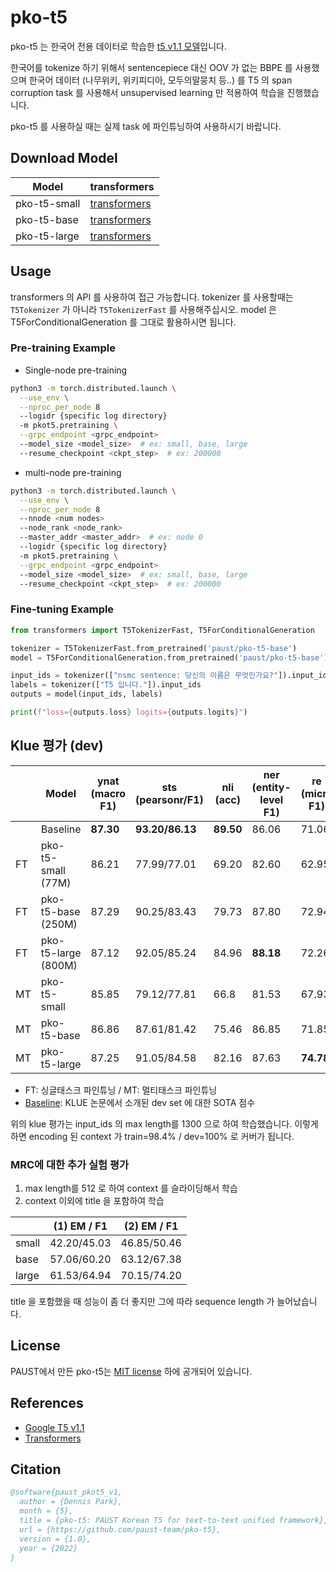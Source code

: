 # pko-t5

pko-t5 는 한국어 전용 데이터로 학습한 [t5 v1.1 모델](https://github.com/google-research/text-to-text-transfer-transformer/blob/84f8bcc14b5f2c03de51bd3587609ba8f6bbd1cd/released_checkpoints.md)입니다.

한국어를 tokenize 하기 위해서 sentencepiece 대신 OOV 가 없는 BBPE 를 사용했으며 한국어 데이터 (나무위키, 위키피디아, 모두의말뭉치 등..) 를 T5 의 span corruption task 를 사용해서 unsupervised learning 만 적용하여 학습을 진행했습니다.

pko-t5 를 사용하실 때는 실제 task 에 파인튜닝하여 사용하시기 바랍니다.

## Download Model
|Model| transformers                                              |
|---|-----------------------------------------------------------|
|pko-t5-small| [transformers](https://huggingface.co/paust/pko-t5-small) |
|pko-t5-base| [transformers](https://huggingface.co/paust/pko-t5-base)         |
|pko-t5-large| [transformers](https://huggingface.co/paust/pko-t5-large)        |

## Usage
transformers 의 API 를 사용하여 접근 가능합니다. tokenizer 를 사용할때는 `T5Tokenizer` 가 아니라 `T5TokenizerFast` 를 사용해주십시오. model 은 T5ForConditionalGeneration 를 그대로 활용하시면 됩니다.

### Pre-training Example
- Single-node pre-training
```bash
python3 -m torch.distributed.launch \
  --use_env \
  --nproc_per_node 8
  --logidr {specific log directory}
  -m pkot5.pretraining \
  --grpc_endpoint <grpc_endpoint>
  --model_size <model_size>  # ex: small, base, large
  --resume_checkpoint <ckpt_step>  # ex: 200000
```

- multi-node pre-training
```bash
python3 -m torch.distributed.launch \
  --use_env \
  --nproc_per_node 8
  --nnode <num nodes>
  --node_rank <node_rank>
  --master_addr <master_addr>  # ex: node 0
  --logidr {specific log directory}
  -m pkot5.pretraining \
  --grpc_endpoint <grpc_endpoint>
  --model_size <model_size>  # ex: small, base, large
  --resume_checkpoint <ckpt_step>  # ex: 200000
```

### Fine-tuning Example
```python
from transformers import T5TokenizerFast, T5ForConditionalGeneration

tokenizer = T5TokenizerFast.from_pretrained('paust/pko-t5-base')
model = T5ForConditionalGeneration.from_pretrained('paust/pko-t5-base')

input_ids = tokenizer(["nsmc sentence: 당신의 이름은 무엇인가요?"]).input_ids
labels = tokenizer(["T5 입니다."]).input_ids
outputs = model(input_ids, labels)

print(f"loss={outputs.loss} logits={outputs.logits}")
```
    

## Klue 평가 (dev)

|  | Model | ynat (macro F1) | sts (pearsonr/F1) | nli (acc) | ner (entity-level F1) | re (micro F1) | dp (LAS) | mrc (EM/F1) |
| --- | --- |-----------------| --- | --- | --- | --- | --- | --- |
|  | Baseline | **87.30**       | **93.20/86.13** | **89.50** | 86.06 | 71.06 | 87.93 | 75.26/- |
| FT | pko-t5-small (77M) | 86.21           | 77.99/77.01 | 69.20 | 82.60 | 62.95 | 93.15 | 43.81/46.58 |
| FT | pko-t5-base (250M) | 87.29           | 90.25/83.43 | 79.73 | 87.80 | 72.94 | 97.28 | 61.53/64.74 |
| FT | pko-t5-large (800M) | 87.12           | 92.05/85.24 | 84.96 | **88.18** | 72.26 | 97.60 | 68.01/71.44 |
| MT | pko-t5-small | 85.85           | 79.12/77.81 | 66.8 | 81.53 | 67.93 | 91.38 | 44.97/48.07 |
| MT | pko-t5-base | 86.86           | 87.61/81.42 | 75.46 | 86.85 | 71.85 | 96.32 | 61.95/65.06 |
| MT | pko-t5-large | 87.25           | 91.05/84.58 | 82.16 | 87.63 | **74.78** | **97.33** | **69.18/71.92** |

- FT: 싱글태스크 파인튜닝 / MT: 멀티태스크 파인튜닝
- [Baseline](https://arxiv.org/abs/2105.09680): KLUE 논문에서 소개된 dev set 에 대한 SOTA 점수

위의 klue 평가는 input_ids 의 max length를 1300 으로 하여 학습했습니다. 이렇게 하면 encoding 된 context 가 train=98.4% / dev=100% 로 커버가 됩니다.

### MRC에 대한 추가 실험 평가

1. max length를 512 로 하여 context 를 슬라이딩해서 학습
2. context 이외에 title 을 포함하여 학습

|  | (1) EM / F1 | (2) EM / F1 |
| --- | --- | --- |
| small | 42.20/45.03 | 46.85/50.46 |
| base | 57.06/60.20 | 63.12/67.38 |
| large | 61.53/64.94 | 70.15/74.20 |

title 을 포함했을 때 성능이 좀 더 좋지만 그에 따라 sequence length 가 늘어났습니다.

## License
PAUST에서 만든 pko-t5는 [MIT license](https://github.com/paust-team/pko-t5/blob/main/LICENSE) 하에 공개되어 있습니다.

## References
- [Google T5 v1.1](https://github.com/google-research/text-to-text-transfer-transformer/blob/main/released_checkpoints.md)
- [Transformers](https://github.com/huggingface/transformers)

## Citation
```bibtex
@software{paust_pkot5_v1,
  author = {Dennis Park},
  month = {5},
  title = {pko-t5: PAUST Korean T5 for text-to-text unified framework},
  url = {https://github.com/paust-team/pko-t5},
  version = {1.0},
  year = {2022}
}
```